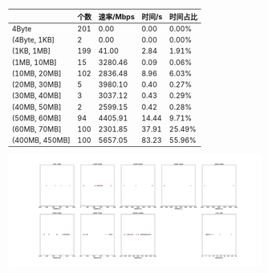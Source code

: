 |   |个数|速率/Mbps|时间/s|时间占比|
|---|---|---|---|---|
|4Byte|201|0.00|0.00|0.00%|
|(4Byte, 1KB]|2|0.00|0.00|0.00%|
|(1KB, 1MB]|199|41.00|2.84|1.91%|
|(1MB, 10MB]|15|3280.46|0.09|0.06%|
|(10MB, 20MB]|102|2836.48|8.96|6.03%|
|(20MB, 30MB]|5|3980.10|0.40|0.27%|
|(30MB, 40MB]|3|3037.12|0.43|0.29%|
|(40MB, 50MB]|2|2599.15|0.42|0.28%|
|(50MB, 60MB]|94|4405.91|14.44|9.71%|
|(60MB, 70MB]|100|2301.85|37.91|25.49%|
|(400MB, 450MB]|100|5657.05|83.23|55.96%|

![](./速率分布.jpg)

